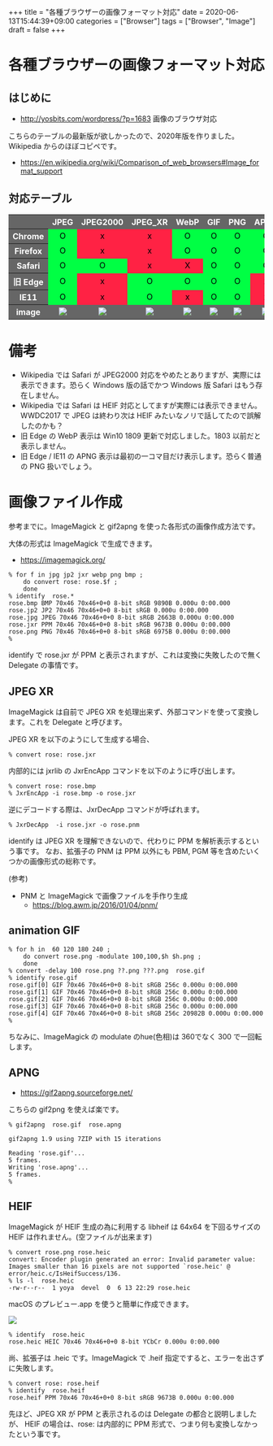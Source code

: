 +++
title = "各種ブラウザーの画像フォーマット対応"
date = 2020-06-13T15:44:39+09:00
categories = ["Browser"]
tags = ["Browser", "Image"]
draft = false
+++

# 各種ブラウザーの画像フォーマット対応

## はじめに

- http://yosbits.com/wordpress/?p=1683 画像のブラウザ対応

こちらのテーブルの最新版が欲しかったので、2020年版を作りました。Wikipedia からのほぼコピペです。

- https://en.wikipedia.org/wiki/Comparison_of_web_browsers#Image_format_support

## 対応テーブル

<style>
table { }
tr { color: white; background-color:#666;  }
td { color: black; text-align: center;  padding 0.25rem 0.25rem !important; }
.OK { background-color:#0F4; }
.NG { background-color:#F24; }
</style>

<table>
<tr>
<th>  </th><th> JPEG</th><th> JPEG2000 </th><th> JPEG_XR </th><th> WebP </th><th> GIF </th><th> PNG </th><th> APNG </th> <th> BMP </th><th> HEIF </th>
</tr><tr>
<th> Chrome </th> <td class="OK">O</td> <td class="NG">x</td><td class="NG">x</td> <td class="OK">O</td> <td class="OK">O</td> <td class="OK">O</td> <td class="OK">O</td> <td class="OK">O</td> <td class="NG">x</td>
</tr><tr>
<th>Firefox </th> <td class="OK">O</td> <td class="NG">x</td><td class="NG">x</td> <td class="OK">O</td> <td class="OK">O</td> <td class="OK">O</td> <td class="OK">O</td> <td class="OK">O</td> <td class="NG">x</td>
</tr><tr>
<th> Safari </th> <td class="OK">O</td> <td class="OK">O</td><td class="NG">x</td> <td class="NG">X</td> <td class="OK">O</td> <td class="OK">O</td> <td class="OK">O</td> <td class="OK">O</td> <td class="NG">x</td>
</tr><tr>
<th>旧 Edge </th> <td class="OK">O</td> <td class="NG">x</td><td class="OK">O</td> <td class="OK">O</td> <td class="OK">O</td> <td class="OK">O</td> <td class="NG">x</td> <td class="OK">O</td> <td class="NG">x</td>
</tr><tr>
<th>IE11 </th> <td class="OK">O</td> <td class="NG">x</td><td class="OK">O</td> <td class="NG">x</td> <td class="OK">O</td> <td class="OK">O</td> <td class="NG">x</td>  <td class="OK">O</td> <td class="NG">x</td>
</tr><tr>
<th> image </th> <td><img src="../rose.jpg"></td> <td><img src="../rose.jp2"></td> <td><img src="../rose.jxr"></td> <td><img src="../rose.webp"></td> <td><img src="../rose.gif"></td> <td><img src="../rose.png"></td> <td><img src="../rose.apng"></td> <td><img src="../rose.bmp"></td> <td><img src="../rose.heic"></td>
</tr>
</table>

# 備考

- Wikipedia では Safari が JPEG2000 対応をやめたとありますが、実際には表示できます。恐らく Windows 版の話でかつ Windows 版 Safari はもう存在しません。
- Wikipedia では Safari は HEIF 対応としてますが実際には表示できません。WWDC2017 で JPEG は終わり次は HEIF みたいなノリで話してたので誤解したのかも？
- 旧 Edge  の WebP 表示は Win10 1809 更新で対応しました。1803 以前だと表示しません。
- 旧 Edge / IE11 の APNG 表示は最初の一コマ目だけ表示します。恐らく普通の PNG 扱いでしょう。

# 画像ファイル作成

参考までに。ImageMagick と gif2apng を使った各形式の画像作成方法です。


大体の形式は ImageMagick で生成できます。

- https://imagemagick.org/

```
% for f in jpg jp2 jxr webp png bmp ;
    do convert rose: rose.$f ;
    done
% identify  rose.*
rose.bmp BMP 70x46 70x46+0+0 8-bit sRGB 9890B 0.000u 0:00.000
rose.jp2 JP2 70x46 70x46+0+0 8-bit sRGB 0.000u 0:00.000
rose.jpg JPEG 70x46 70x46+0+0 8-bit sRGB 2663B 0.000u 0:00.000
rose.jxr PPM 70x46 70x46+0+0 8-bit sRGB 9673B 0.000u 0:00.000
rose.png PNG 70x46 70x46+0+0 8-bit sRGB 6975B 0.000u 0:00.000
%
```

identify で rose.jxr が PPM と表示されますが、これは変換に失敗したので無く Delegate の事情です。

## JPEG XR

ImageMagick は自前で JPEG XR を処理出来ず、外部コマンドを使って変換します。これを Delegate と呼びます。

JPEG XR を以下のようにして生成する場合、

```
% convert rose: rose.jxr
```

内部的には jxrlib の JxrEncApp コマンドを以下のように呼び出します。

```
% convert rose: rose.bmp
% JxrEncApp -i rose.bmp -o rose.jxr
```

逆にデコードする際は、JxrDecApp コマンドが呼ばれます。

```
% JxrDecApp  -i rose.jxr -o rose.pnm
```

identify は JPEG XR を理解できないので、代わりに PPM を解析表示するという事です。
なお、拡張子の PNM は PPM 以外にも PBM, PGM 等を含めたいくつかの画像形式の総称です。

(参考)

- PNM と ImageMagick で画像ファイルを手作り生成
  - https://blog.awm.jp/2016/01/04/pnm/ 

## animation GIF

```
% for h in  60 120 180 240 ;
    do convert rose.png -modulate 100,100,$h $h.png ;
    done
% convert -delay 100 rose.png ??.png ???.png  rose.gif
% identify rose.gif
rose.gif[0] GIF 70x46 70x46+0+0 8-bit sRGB 256c 0.000u 0:00.000
rose.gif[1] GIF 70x46 70x46+0+0 8-bit sRGB 256c 0.000u 0:00.000
rose.gif[2] GIF 70x46 70x46+0+0 8-bit sRGB 256c 0.000u 0:00.000
rose.gif[3] GIF 70x46 70x46+0+0 8-bit sRGB 256c 0.000u 0:00.000
rose.gif[4] GIF 70x46 70x46+0+0 8-bit sRGB 256c 20982B 0.000u 0:00.000
%
```

ちなみに、ImageMagick の modulate のhue(色相)は 360でなく 300 で一回転します。

##  APNG

- https://gif2apng.sourceforge.net/

こちらの gif2png を使えば楽です。

```
% gif2apng  rose.gif  rose.apng

gif2apng 1.9 using 7ZIP with 15 iterations

Reading 'rose.gif'...
5 frames.
Writing 'rose.apng'...
5 frames.
% 
```

## HEIF

ImageMagick が HEIF 生成の為に利用する libheif は 64x64 を下回るサイズの HEIF は作れません。(空ファイルが出来ます)

```
% convert rose.png rose.heic
convert: Encoder plugin generated an error: Invalid parameter value: Images smaller than 16 pixels are not supported `rose.heic' @ error/heic.c/IsHeifSuccess/136.
% ls -l  rose.heic
-rw-r--r--  1 yoya  devel  0  6 13 22:29 rose.heic
```

macOS のプレビュー.app を使うと簡単に作成できます。

<img src="../rose-heic-making.png">

```
% identify  rose.heic
rose.heic HEIC 70x46 70x46+0+0 8-bit YCbCr 0.000u 0:00.000
```

尚、拡張子は .heic です。ImageMagick で .heif 指定ですると、エラーを出さずに失敗します。

```
% convert rose: rose.heif
% identify  rose.heif
rose.heif PPM 70x46 70x46+0+0 8-bit sRGB 9673B 0.000u 0:00.000
```

先ほど、JPEG XR が PPM と表示されるのは Delegate の都合と説明しましたが、
HEIF の場合は、rose: は内部的に PPM 形式で、つまり何も変換しなかったという事です。

